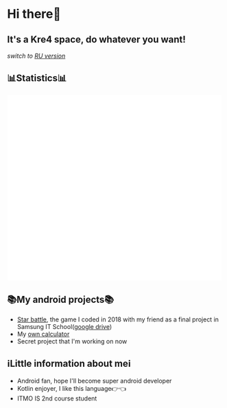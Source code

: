 # Hi there👋 
## It's a Kre4 space, do whatever you want!
*switch to [RU version](https://github.com/Kre4/Kre4/blob/main/READMERU.md)*

## 📊Statistics📊
<img align="middle" width="500" alt="🦑" src="https://github.com/Kre4/Kre4/blob/main/github-languages.svg">    
<img align="middle" width="500" alt="🦑" src="https://github.com/Kre4/Kre4/blob/main/github-contributions.svg">  

## 📚My android projects📚
* [Star battle](https://github.com/Observer189/StarProject), the game I coded in 2018 with my friend as a final project in Samsung IT School([google drive](https://drive.google.com/drive/folders/1PEc4DD_QZpNNe6iuAs6XPXLpSxTONtu1))
* My [own calculator](https://github.com/Kre4/Calculator)
* Secret project that I'm working on now
## ℹ️Little information about meℹ️
* Android fan, hope I'll become super android developer
* Kotlin enjoyer, I like this language:point_right::point_left:
* ITMO IS 2nd course student
